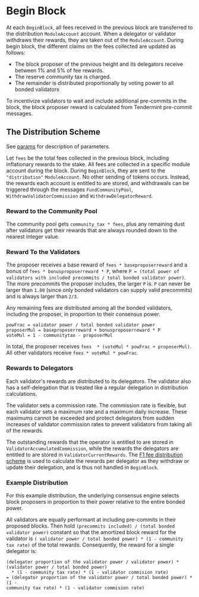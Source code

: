 <!--
order: 3
-->

# Begin Block

At each `BeginBlock`, all fees received in the previous block are transferred to
the distribution `ModuleAccount` account. When a delegator or validator
withdraws their rewards, they are taken out of the `ModuleAccount`. During begin
block, the different claims on the fees collected are updated as follows:

- The block proposer of the previous height and its delegators receive between 1% and 5% of fee rewards.
- The reserve community tax is charged.
- The remainder is distributed proportionally by voting power to all bonded validators

To incentivize validators to wait and include additional pre-commits in the block, the block proposer reward is calculated from Tendermint pre-commit messages.

## The Distribution Scheme

See [params](07_params.md) for description of parameters.

Let `fees` be the total fees collected in the previous block, including
inflationary rewards to the stake. All fees are collected in a specific module
account during the block. During `BeginBlock`, they are sent to the
`"distribution"` `ModuleAccount`. No other sending of tokens occurs. Instead, the
rewards each account is entitled to are stored, and withdrawals can be triggered
through the messages `FundCommunityPool`, `WithdrawValidatorCommission` and
`WithdrawDelegatorReward`.

### Reward to the Community Pool

The community pool gets `community_tax * fees`, plus any remaining dust after
validators get their rewards that are always rounded down to the nearest
integer value.

### Reward To the Validators

The proposer receives a base reward of `fees * baseproposerreward` and a bonus
of `fees * bonusproposerreward * P`, where `P = (total power of validators with
included precommits / total bonded validator power)`. The more precommits the
proposer includes, the larger `P` is. `P` can never be larger than `1.00` (since
only bonded validators can supply valid precommits) and is always larger than
`2/3`.

Any remaining fees are distributed among all the bonded validators, including
the proposer, in proportion to their consensus power.

```
powFrac = validator power / total bonded validator power
proposerMul = baseproposerreward + bonusproposerreward * P
voteMul = 1 - communitytax - proposerMul
```

In total, the proposer receives `fees  * (voteMul * powFrac + proposerMul)`.
All other validators receive `fees * voteMul * powFrac`.

### Rewards to Delegators

Each validator's rewards are distributed to its delegators. The validator also
has a self-delegation that is treated like a regular delegation in
distribution calculations.

The validator sets a commission rate. The commission rate is flexible, but each
validator sets a maximum rate and a maximum daily increase. These maximums cannot be exceeded and protect delegators from sudden increases of validator commission rates to prevent validators from taking all of the rewards.

The outstanding rewards that the operator is entitled to are stored in
`ValidatorAccumulatedCommission`, while the rewards the delegators are entitled
to are stored in `ValidatorCurrentRewards`. The [F1 fee distribution
scheme](01_concepts.md) is used to calculate the rewards per delegator as they
withdraw or update their delegation, and is thus not handled in `BeginBlock`.

### Example Distribution

For this example distribution, the underlying consensus engine selects block proposers in
proportion to their power relative to the entire bonded power.

All validators are equally performant at including pre-commits in their proposed
blocks. Then hold `(precommits included) / (total bonded validator power)`
constant so that the amortized block reward for the validator is `( validator power / total bonded power) * (1 - community tax rate)` of
the total rewards. Consequently, the reward for a single delegator is:

```
(delegator proportion of the validator power / validator power) * (validator power / total bonded power)
  * (1 - community tax rate) * (1 - validator commision rate)
= (delegator proportion of the validator power / total bonded power) * (1 -
community tax rate) * (1 - validator commision rate)
```
